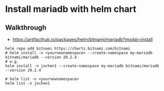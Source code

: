 # Install mariadb with helm chart 

## Walkthrough 

  * https://artifacthub.io/packages/helm/bitnami/mariadb?modal=install

```
helm repo add bitnami https://charts.bitnami.com/bitnami
# helm install -n <yournewnamespace> --create-namespace my-mariadb bitnami/mariadb --version 20.2.4
# e.g. 
helm install -n jochen1 --create-namespace my-mariadb bitnami/mariadb --version 20.2.4

# helm list -n <yournewnamespace>
helm list -n jochen1
```
